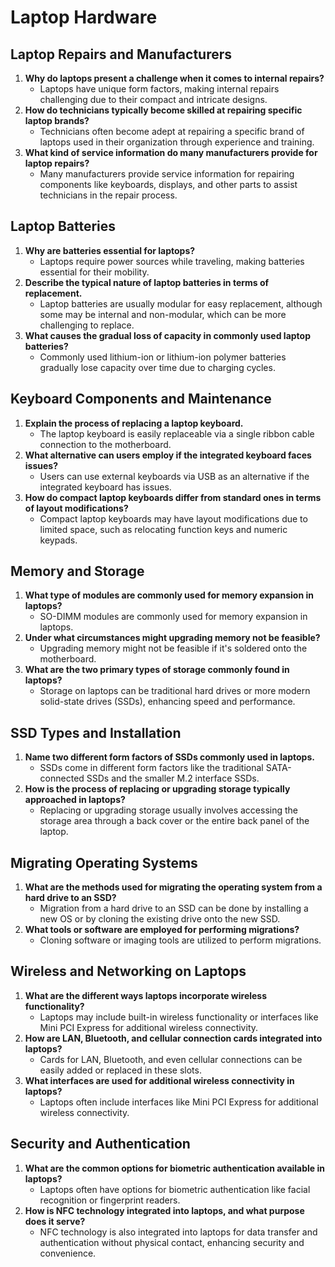 # Laptop Hardware

## Laptop Repairs and Manufacturers
1. **Why do laptops present a challenge when it comes to internal repairs?**
    - Laptops have unique form factors, making internal repairs challenging due to their compact and intricate designs.
1. **How do technicians typically become skilled at repairing specific laptop brands?**
    - Technicians often become adept at repairing a specific brand of laptops used in their organization through experience and training.
1. **What kind of service information do many manufacturers provide for laptop repairs?**
    - Many manufacturers provide service information for repairing components like keyboards, displays, and other parts to assist technicians in the repair process.

## Laptop Batteries
1. **Why are batteries essential for laptops?**
    - Laptops require power sources while traveling, making batteries essential for their mobility.
1. **Describe the typical nature of laptop batteries in terms of replacement.**
    - Laptop batteries are usually modular for easy replacement, although some may be internal and non-modular, which can be more challenging to replace.
1. **What causes the gradual loss of capacity in commonly used laptop batteries?**
    - Commonly used lithium-ion or lithium-ion polymer batteries gradually lose capacity over time due to charging cycles.

## Keyboard Components and Maintenance
1. **Explain the process of replacing a laptop keyboard.**
    - The laptop keyboard is easily replaceable via a single ribbon cable connection to the motherboard.
1. **What alternative can users employ if the integrated keyboard faces issues?**
    - Users can use external keyboards via USB as an alternative if the integrated keyboard has issues.
1. **How do compact laptop keyboards differ from standard ones in terms of layout modifications?**
    - Compact laptop keyboards may have layout modifications due to limited space, such as relocating function keys and numeric keypads.

## Memory and Storage
1. **What type of modules are commonly used for memory expansion in laptops?**
    - SO-DIMM modules are commonly used for memory expansion in laptops.
1. **Under what circumstances might upgrading memory not be feasible?**
    - Upgrading memory might not be feasible if it's soldered onto the motherboard.
1. **What are the two primary types of storage commonly found in laptops?**
    - Storage on laptops can be traditional hard drives or more modern solid-state drives (SSDs), enhancing speed and performance.

## SSD Types and Installation
1. **Name two different form factors of SSDs commonly used in laptops.**
    - SSDs come in different form factors like the traditional SATA-connected SSDs and the smaller M.2 interface SSDs.
1. **How is the process of replacing or upgrading storage typically approached in laptops?**
    - Replacing or upgrading storage usually involves accessing the storage area through a back cover or the entire back panel of the laptop.

## Migrating Operating Systems
1. **What are the methods used for migrating the operating system from a hard drive to an SSD?**
    - Migration from a hard drive to an SSD can be done by installing a new OS or by cloning the existing drive onto the new SSD.
1. **What tools or software are employed for performing migrations?**
    - Cloning software or imaging tools are utilized to perform migrations.

## Wireless and Networking on Laptops
1. **What are the different ways laptops incorporate wireless functionality?**
    - Laptops may include built-in wireless functionality or interfaces like Mini PCI Express for additional wireless connectivity.
1. **How are LAN, Bluetooth, and cellular connection cards integrated into laptops?**
    - Cards for LAN, Bluetooth, and even cellular connections can be easily added or replaced in these slots.
1. **What interfaces are used for additional wireless connectivity in laptops?**
    - Laptops often include interfaces like Mini PCI Express for additional wireless connectivity.

## Security and Authentication
1. **What are the common options for biometric authentication available in laptops?**
    - Laptops often have options for biometric authentication like facial recognition or fingerprint readers.
1. **How is NFC technology integrated into laptops, and what purpose does it serve?**
    - NFC technology is also integrated into laptops for data transfer and authentication without physical contact, enhancing security and convenience.
